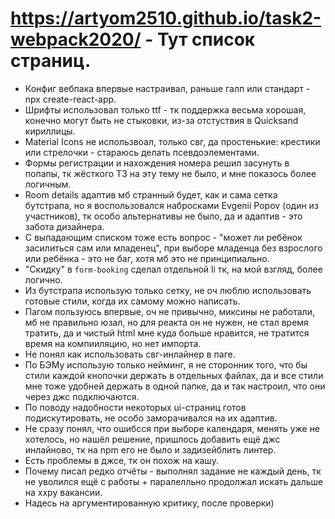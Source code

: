 # https://artyom2510.github.io/task2-webpack2020/ - Тут список страниц.
* Конфиг вебпака впервые настраивал, раньше галп или стандарт - npx create-react-app.
* Шрифты использовал только ttf - тк поддержка весьма хорошая, конечно могут быть не стыковки, из-за отстуствия в Quicksand кириллицы.
* Material Icons не использвоал, только свг, да простенькие: крестики или стрелочки - стараюсь делать псевдоэлементами.
* Формы регистрации и нахождения номера решил засунуть в попапы, тк жёсткого ТЗ на эту тему не было, и мне показось более логичным.
* Room details адаптив мб странный будет, как и сама сетка бутстрапа, но я воспользовался набросками Evgenii Popov (один из участников), тк особо альтернативы не было, да и адаптив - это забота дизайнера.
* С выпадающим списком тоже есть вопрос - "может ли ребёнок засилиться сам или младенец", при выборе младенца без взрослого или ребёнка - это не баг, хотя мб это не принципиально.
* "Скидку" в `form-booking` сделал отдельной li тк, на мой взгляд, более логично.
* Из бутстрапа использую только сетку, не оч люблю использовать готовые стили, когда их самому можно написать.
* Пагом пользуюсь впервые, оч не привычно, миксины не работали, мб не правильно юзал, но для реакта он не нужен, не стал время тратить, да и чистый html мне куда больше нравится, не тратится время на компииляцию, но нет импорта.
* Не понял как использовать свг-инлайнер в паге.
* По БЭМу использую только нейминг, я не сторонник того, что бы стили каждой кнопочки держать в отдельных файлах, да и все стили мне тоже удобней держать в одной папке, да и так настроил, что они через джс подключаются.
* По поводу надобности некоторых ui-страниц готов подискутировать, не особо заморачивался на их адаптив.
* Не сразу понял, что ошибсся при выборе календаря, менять уже не хотелось, но нашёл решение, пришлось добавить ещё джс инлайново, тк на npm его не было и задизейблить линтер.
* Есть проблемы в джсе, тк он похож на кашу.
* Почему писал редко отчёты - выполнял задание не каждый день, тк не уволился ещё с работы + паралелльно продолжал искать дальше на ххру вакансии.
* Надесь на аргументированную критику, после проверки)
